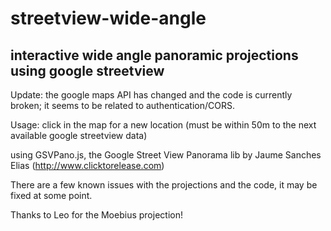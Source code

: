 # streetview-wide-angle

## interactive wide angle panoramic projections using google streetview

Update: the google maps API has changed and the code is currently broken; it seems to be related to authentication/CORS.

Usage: click in the map for a new location (must be within 50m to the next available google streetview data)

using GSVPano.js, the Google Street View Panorama lib by Jaume Sanches Elias (http://www.clicktorelease.com)

There are a few known issues with the projections and the code, it may be fixed at some point.

Thanks to Leo for the Moebius projection!
